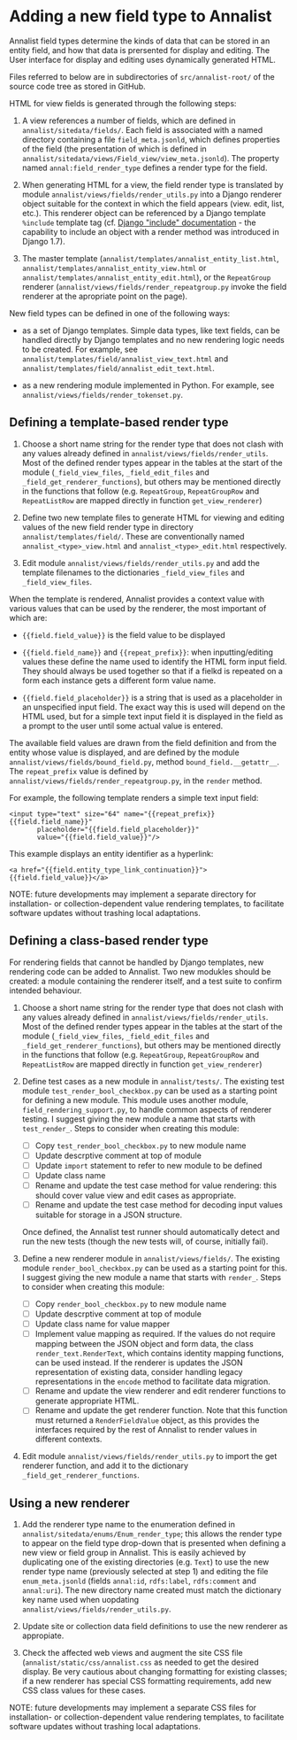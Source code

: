 # Adding a new field type to Annalist

Annalist field types determine the kinds of data that can be stored in an entity field, and how that data is prersented for display and editing.  The User interface for display and editing uses dynamically generated HTML.

Files referred to below are in subdirectories of `src/annalist-root/` of the source code tree as stored in GitHub.

HTML for view fields is generated through the following steps:

1. A view references a number of fields, which are defined in `annalist/sitedata/fields/`.  Each field is associated with a named directory containing a file `field_meta.jsonld`, which defines properties of the field (the presentation of which is defined in `annalist/sitedata/views/Field_view/view_meta.jsonld`).  The property named `annal:field_render_type` defines a render type for the field.

2. When generating HTML for a view, the field render type is translated by module `annalist/views/fields/render_utils.py` into a Django renderer object suitable for the context in which the field appears (view. edit, list, etc.).  This renderer object can be referenced by a Django template `%include` template tag (cf. [Django "include" documentation](https://docs.djangoproject.com/en/1.7/ref/templates/builtins/#include) - the capability to include an object with a render method was introduced in Django 1.7).

3. The master template (`annalist/templates/annalist_entity_list.html`, `annalist/templates/annalist_entity_view.html` or `annalist/templates/annalist_entity_edit.html`), or the `RepeatGroup` renderer (`annalist/views/fields/render_repeatgroup.py` invoke the field renderer at the apropriate point on the page).

New field types can be defined in one of the following ways:

* as a set of Django templates.  Simple data types, like text fields, can be handled directly by Django templates and no new rendering logic needs to be created.  For example, see `annalist/templates/field/annalist_view_text.html` and `annalist/templates/field/annalist_edit_text.html`.

* as a new rendering module implemented in Python.  For example, see `annalist/views/fields/render_tokenset.py`.


## Defining a template-based render type

1.  Choose a short name string for the render type that does not clash with any values already defined in `annalist/views/fields/render_utils`.  Most of the defined render types appear in the tables at the start of the module (`_field_view_files`, `_field_edit_files` and `_field_get_renderer_functions`), but others may be mentioned directly in the functions that follow (e.g. `RepeatGroup`, `RepeatGroupRow` and `RepeatListRow` are mapped directly in function `get_view_renderer`)

2.  Define two new template files to generate HTML for viewing and editing values of the new field render type in directory `annalist/templates/field/`.  These are conventionally named `annalist_<type>_view.html` and `annalist_<type>_edit.html` respectively.

3.  Edit module `annalist/views/fields/render_utils.py` and add the template filenames to the dictionaries `_field_view_files` and `_field_view_files`.

When the template is rendered, Annalist provides a context value with various values that can be used by the renderer, the most important of which are:

* `{{field.field_value}}` is the field value to be displayed

* `{{field.field_name}}` and `{{repeat_prefix}}`: when inputting/editing values these define the name used to identify the HTML form input field.  They should always be used together so that if a fielkd is repeated on a form each instance gets a different form value name.

* `{{field.field_placeholder}}` is a string that is used as a placeholder in an unspecified input field.  The exact way this is used will depend on the HTML used, but for a simple text input field it is displayed in the field as a prompt to the user until some actual value is entered.

The available field values are drawn from the field definition and from the entity whose value is displayed, and are defined by the module `annalist/views/fields/bound_field.py`, method `bound_field.__getattr__`.  The `repeat_prefix` value is defined by `annalist/views/fields/render_repeatgroup.py`, in the `render` method.

For example, the following template renders a simple text input field:

    <input type="text" size="64" name="{{repeat_prefix}}{{field.field_name}}" 
           placeholder="{{field.field_placeholder}}"
           value="{{field.field_value}}"/>

This example displays an entity identifier as a hyperlink:

    <a href="{{field.entity_type_link_continuation}}">{{field.field_value}}</a>

NOTE: future developments may implement a separate directory for installation- or collection-dependent value rendering templates, to facilitate software updates without trashing local adaptations.


## Defining a class-based render type

For rendering fields that cannot be handled by Django templates, new rendering code can be added to Annalist.  Two new modukles should be created:  a module containing the renderer itself, and a test suite to confirm intended behaviour.

1.  Choose a short name string for the render type that does not clash with any values already defined in `annalist/views/fields/render_utils`.  Most of the defined render types appear in the tables at the start of the module (`_field_view_files`, `_field_edit_files` and `_field_get_renderer_functions`), but others may be mentioned directly in the functions that follow (e.g. `RepeatGroup`, `RepeatGroupRow` and `RepeatListRow` are mapped directly in function `get_view_renderer`)


2.  Define test cases as a new module in `annalist/tests/`.  The existing test module `test_render_bool_checkbox.py` can be used as a starting point for defining a new module.  This module uses another module, `field_rendering_support.py`, to handle common aspects of renderer testing.  I suggest giving the new module a name that starts with `test_render_`.  Steps to consider when creating this module:

    * [ ] Copy `test_render_bool_checkbox.py` to new module name
    * [ ] Update descrptive comment at top of module
    * [ ] Update `import` statement to refer to new module to be defined
    * [ ] Update class name
    * [ ] Rename and update the test case method for value rendering: this should cover value view and edit cases as appropriate.
    * [ ] Rename and update the test case method for decoding input values suitable for storage in a JSON structure.

    Once defined, the Annalist test runner should automatically detect and run the new tests (though the new tests will, of course, initially fail).

3. Define a new renderer module in `annalist/views/fields/`.  The existing module `render_bool_checkbox.py` can be used as a starting point for this.  I suggest giving the new module a name that starts with `render_`.  Steps to consider when creating this module:

    * [ ] Copy `render_bool_checkbox.py` to new module name
    * [ ] Update descrptive comment at top of module
    * [ ] Update class name for value mapper
    * [ ] Implement value mapping as required.  If the values do not require mapping between the JSON object and form data, the class `render_text.RenderText`, which contains identity mapping functions, can be used instead.  If the renderer is updates the JSON representation of existing data, consider handling legacy representations in the `encode` method to facilitate data migration.
    * [ ] Rename and update the view renderer and edit renderer functions to generate appropriate HTML.
    * [ ] Rename and update the get renderer function.  Note that this function must returned a `RenderFieldValue` object, as this provides the interfaces required by the rest of Annalist to render values in different contexts.

4.  Edit module `annalist/views/fields/render_utils.py` to import the get renderer function, and add it to the dictionary `_field_get_renderer_functions`.


## Using a new renderer

1.  Add the renderer type name to the enumeration defined in `annalist/sitedata/enums/Enum_render_type`; this allows the render type to appear on the field type drop-down that is presented when defining a new view or field group in Annalist.  This is easily achieved by duplicating one of the existing directories (e.g. `Text`) to use the new render type name (previously selected at step 1) and editing the file `enum_meta.jsonld` (fields `annal:id`, `rdfs:label`, `rdfs:comment` and `annal:uri`).  The new directory name created must match the dictionary key name used when uopdating `annalist/views/fields/render_utils.py`.

2. Update site or collection data field definitions to use the new renderer as appropiate.

3. Check the affected web views and augment the site CSS file (`annalist/static/css/annalist.css` as needed to get the desired display.  Be very cautious about changing formatting for existing classes;  if a new renderer has special CSS formatting requirements, add new CSS class values for these cases.

NOTE: future developments may implement a separate CSS files for installation- or collection-dependent value rendering templates, to facilitate software updates without trashing local adaptations.

